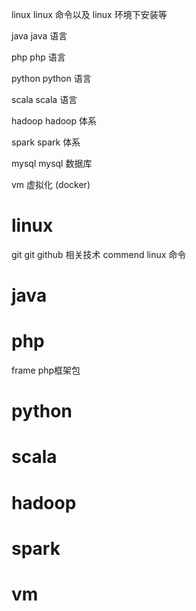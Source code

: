 linux linux 命令以及 linux 环境下安装等

java java 语言

php php 语言

python python 语言

scala scala 语言

hadoop hadoop 体系

spark spark 体系

mysql mysql 数据库

vm 虚拟化 (docker)

linux
===================================
git git github 相关技术
commend linux 命令

java
===================================

php
===================================
frame php框架包

python
===================================

scala
===================================

hadoop
===================================

spark
===================================

vm
===================================